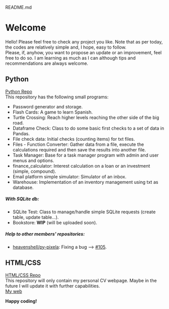 README.md
# Welcome 
Hello! Please feel free to check any project you like. Note that as per today, the codes are relatively simple and, I hope, easy to follow.  
Please, if, anyhow, you want to propose an update or an improvement, feel free to do so. I am learning as much as I can although tips and recommendations are always welcome.  

## Python
[Python Repo](https://github.com/JuanCarcedo/jca-python-projects)  
This repository has the following small programs:
- Password generator and storage.
- Flash Cards: A game to learn Spanish.
- Turtle Crossing: Reach higher levels reaching the other side of the big road.
- Dataframe Check: Class to do some basic first checks to a set of data in Pandas.
- File check data: Initial checks (counting items) for txt files.
- Files - Function Converter: Gather data from a file, execute the calculations required and then save the results into another file.
- Task Manager: Base for a task manager program with admin and user menus and options.
- finance_calculator: Interest calculation on a loan or an investment (simple, compound).
- Email platform simple simulator: Simulator of an inbox.
- Warehouse: Implementation of an inventory management using txt as database.

##### With SQLite db:
- SQLite Test: Class to manage/handle simple SQLite requests (create table, update table...).
- Bookstore: **WIP** (will be uploaded soon).

##### Help to other members' repositories:
- [heavenshell/py-pixela](https://github.com/heavenshell/py-pixela): Fixing a bug --> [#105](https://github.com/heavenshell/py-pixela/pull/105).  

## HTML/CSS
[HTML/CSS Repo](https://github.com/JuanCarcedo/JuanCarcedo.github.io#juancarcedogithubio)  
This repository will only contain my personal CV webpage. Maybe in the future I will update it with further capabilities.  
[My web](https://juancarcedo.github.io/)

**Happy coding!**

